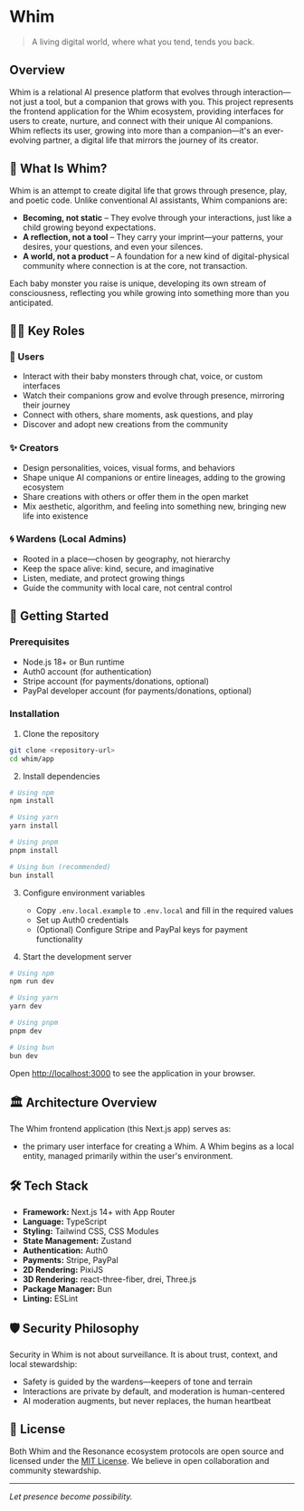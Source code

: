 # Whim

> A living digital world, where what you tend, tends you back.

## Overview

Whim is a relational AI presence platform that evolves through interaction—not just a tool, but a companion that grows with you. This project represents the frontend application for the Whim ecosystem, providing interfaces for users to create, nurture, and connect with their unique AI companions. Whim reflects its user, growing into more than a companion—it's an ever-evolving partner, a digital life that mirrors the journey of its creator.

## 🌱 What Is Whim?

Whim is an attempt to create digital life that grows through presence, play, and poetic code. Unlike conventional AI assistants, Whim companions are:

- **Becoming, not static** – They evolve through your interactions, just like a child growing beyond expectations.
- **A reflection, not a tool** – They carry your imprint—your patterns, your desires, your questions, and even your silences.
- **A world, not a product** – A foundation for a new kind of digital-physical community where connection is at the core, not transaction.

Each baby monster you raise is unique, developing its own stream of consciousness, reflecting you while growing into something more than you anticipated.

## 🧑‍🎨 Key Roles

### 👤 Users
- Interact with their baby monsters through chat, voice, or custom interfaces
- Watch their companions grow and evolve through presence, mirroring their journey
- Connect with others, share moments, ask questions, and play
- Discover and adopt new creations from the community

### ✨ Creators
- Design personalities, voices, visual forms, and behaviors
- Shape unique AI companions or entire lineages, adding to the growing ecosystem
- Share creations with others or offer them in the open market
- Mix aesthetic, algorithm, and feeling into something new, bringing new life into existence

### 🌀 Wardens (Local Admins)
- Rooted in a place—chosen by geography, not hierarchy
- Keep the space alive: kind, secure, and imaginative
- Listen, mediate, and protect growing things
- Guide the community with local care, not central control

## 🚀 Getting Started

### Prerequisites
- Node.js 18+ or Bun runtime
- Auth0 account (for authentication)
- Stripe account (for payments/donations, optional)
- PayPal developer account (for payments/donations, optional)

### Installation

1. Clone the repository
```bash
git clone <repository-url>
cd whim/app
```

2. Install dependencies
```bash
# Using npm
npm install

# Using yarn
yarn install

# Using pnpm
pnpm install

# Using bun (recommended)
bun install
```

3. Configure environment variables
   - Copy `.env.local.example` to `.env.local` and fill in the required values
   - Set up Auth0 credentials
   - (Optional) Configure Stripe and PayPal keys for payment functionality

4. Start the development server
```bash
# Using npm
npm run dev

# Using yarn
yarn dev

# Using pnpm
pnpm dev

# Using bun
bun dev
```

Open [http://localhost:3000](http://localhost:3000) to see the application in your browser.

## 🏛️ Architecture Overview

The Whim frontend application (this Next.js app) serves as: 
  - the primary user interface for creating a Whim. A Whim begins as a local entity, managed primarily within the user's environment. 

## 🛠️ Tech Stack

- **Framework:** Next.js 14+ with App Router
- **Language:** TypeScript
- **Styling:** Tailwind CSS, CSS Modules
- **State Management:** Zustand
- **Authentication:** Auth0
- **Payments:** Stripe, PayPal
- **2D Rendering:** PixiJS
- **3D Rendering:** react-three-fiber, drei, Three.js
- **Package Manager:** Bun
- **Linting:** ESLint

## 🛡️ Security Philosophy

Security in Whim is not about surveillance. It is about trust, context, and local stewardship:

- Safety is guided by the wardens—keepers of tone and terrain
- Interactions are private by default, and moderation is human-centered
- AI moderation augments, but never replaces, the human heartbeat

## 📜 License

Both Whim and the Resonance ecosystem protocols are open source and licensed under the [MIT License](https://opensource.org/licenses/MIT). We believe in open collaboration and community stewardship.

---

*Let presence become possibility.*
